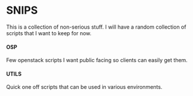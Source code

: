 # SNIPS
This is a collection of non-serious stuff. I will have a random collection of scripts that I want to keep for now.

#### OSP
Few openstack scripts I want public facing so clients can easily get them.

#### UTILS
Quick one off scripts that can be used in various environments.
